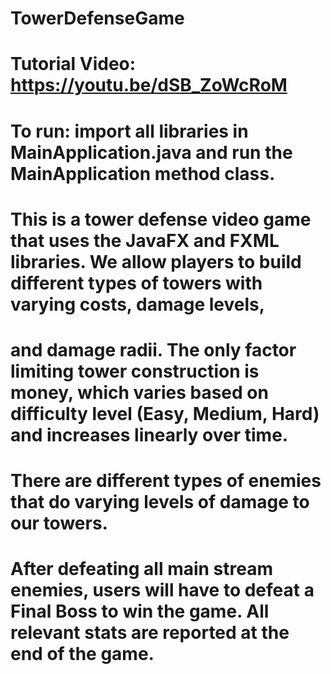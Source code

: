# TowerDefenseGame
# Tutorial Video: https://youtu.be/dSB_ZoWcRoM
# To run: import all libraries in MainApplication.java and run the MainApplication method class. 
# This is a tower defense video game that uses the JavaFX and FXML libraries. We allow players to build different types of towers with varying costs, damage levels, 
# and damage radii. The only factor limiting tower construction is money, which varies based on difficulty level (Easy, Medium, Hard) and increases linearly over time. 
# There are different types of enemies that do varying levels of damage to our towers. 
# After defeating all main stream enemies, users will have to defeat a Final Boss to win the game. All relevant stats are reported at the end of the game. 
